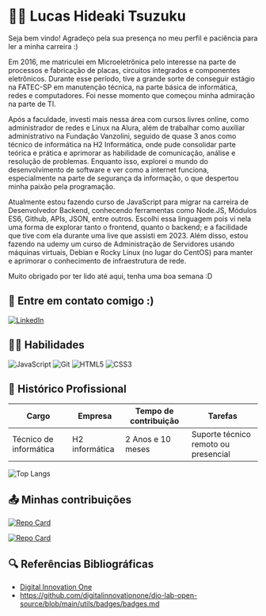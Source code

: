 <h1> 👨‍💻 Lucas Hideaki Tsuzuku</h1>

Seja bem vindo! Agradeço pela sua presença no meu perfil e paciência para ler a minha carreira :)

Em 2016, me matriculei em Microeletrônica pelo interesse na parte de processos e fabricação de placas, circuitos integrados e componentes eletrônicos. Durante esse período, tive a grande sorte de conseguir estágio na FATEC-SP em manutenção técnica, na parte básica de informática, redes e computadores. Foi nesse momento que começou minha admiração na parte de TI.

Após a faculdade, investi mais nessa área com cursos livres online, como administrador de redes e Linux na Alura, além de trabalhar como auxiliar administrativo na Fundação Vanzolini, seguido de quase 3 anos como técnico de informática na H2 Informática, onde pude consolidar parte teórica e prática e aprimorar as habilidade de comunicação, análise e resolução de problemas. Enquanto isso, explorei o mundo do desenvolvimento de software e ver como a internet funciona, especialmente na parte de segurança da informação, o que despertou minha paixão pela programação.

Atualmente estou fazendo curso de JavaScript para migrar na carreira de Desenvolvedor Backend, conhecendo ferramentas como Node.JS, Módulos ES6, Github, APIs, JSON, entre outros. Escolhi essa linguagem pois vi nela uma forma de explorar tanto o frontend, quanto o backend; e a facilidade que tive com ela durante uma live que assisti em 2023. Além disso, estou fazendo na udemy um curso de Administração de Servidores usando máquinas virtuais, Debian e Rocky Linux (no lugar do CentOS) para manter e aprimorar o conhecimento de infraestrutura de rede.


Muito obrigado por ter lido até aqui, tenha uma boa semana :D

## 📩 Entre em contato comigo :)
[![LinkedIn](https://img.shields.io/badge/LinkedIn-0077B5?style=for-the-badge&logo=linkedin&logoColor=white)](https://www.linkedin.com/in/lucas-hideaki-tsuzuku-m1cr0/)

## 🤹‍♀️ Habilidades

![JavaScript](https://img.shields.io/badge/JavaScript-F7DF1E?style=for-the-badge&logo=javascript&logoColor=black)
![Git](https://img.shields.io/badge/GIT-E44C30?style=for-the-badge&logo=git&logoColor=white)
![HTML5](https://img.shields.io/badge/HTML5-E34F26?style=for-the-badge&logo=html5&logoColor=white)
![CSS3](https://img.shields.io/badge/CSS3-1572B6?style=for-the-badge&logo=css3&logoColor=white)

## 💼 Histórico Profissional

| Cargo | Empresa | Tempo de contribuição |Tarefas|
|-------|---------|-----------------------|-------|
Técnico de informática | H2 informática|2 Anos e 10 meses | Suporte técnico remoto ou presencial |

![Top Langs](https://github-readme-stats-git-masterrstaa-rickstaa.vercel.app/api/top-langs/?username=Twistywasabi&bg_color=000&border_color=30A3DC&title_color=E94D5F&text_color=FFF)

## 📤 Minhas contribuições

[![Repo Card](https://github-readme-stats.vercel.app/api/pin/?username=Twistywasabi&repo=projetoFilmes&bg_color=000&border_color=30A3DC&show_icons=true&icon_color=30A3DC&title_color=E94D5F&text_color=FFF)](https://github.com/Twistywasabi/projetoFilmes)

[![Repo Card](https://github-readme-stats.vercel.app/api/pin/?username=Twistywasabi&repo=projetoCalculadoraInvestimentos&bg_color=000&border_color=30A3DC&show_icons=true&icon_color=30A3DC&title_color=E94D5F&text_color=FFF)](https://github.com/Twistywasabi/projetoCalculadoraInvestimentos)


## 🔍 Referências Bibliográficas
- [Digital Innovation One](https://www.dio.me/)
- https://github.com/digitalinnovationone/dio-lab-open-source/blob/main/utils/badges/badges.md

